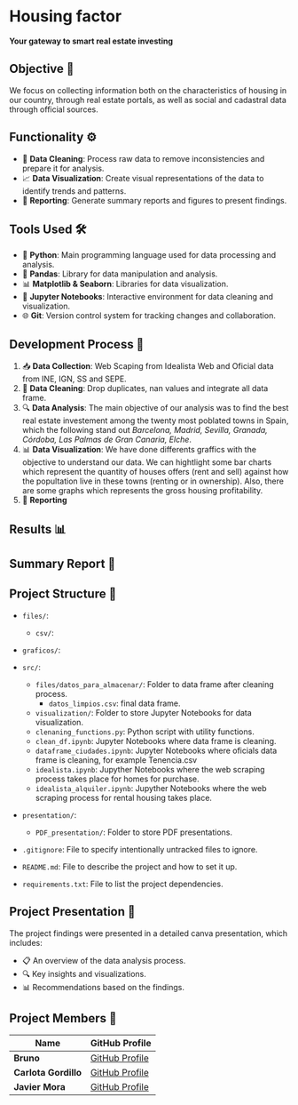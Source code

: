 # Housing factor
**Your gateway to smart real estate investing**

## Objective 🎯

We focus on collecting information both on the characteristics of housing in our country, through real estate portals, as well as social and cadastral data through official sources.

## Functionality ⚙️

- 🧹 **Data Cleaning**: Process raw data to remove inconsistencies and prepare it for analysis.
- 📈 **Data Visualization**: Create visual representations of the data to identify trends and patterns.
- 📝 **Reporting**: Generate summary reports and figures to present findings.

## Tools Used 🛠️

- 🐍 **Python**: Main programming language used for data processing and analysis.
- 🐼 **Pandas**: Library for data manipulation and analysis.
- 📊 **Matplotlib & Seaborn**: Libraries for data visualization.
- 📓 **Jupyter Notebooks**: Interactive environment for data cleaning and visualization.
- 🌐 **Git**: Version control system for tracking changes and collaboration.

## Development Process 🚀

1. 📥 **Data Collection**: Web Scaping from Idealista Web and Oficial data from INE, IGN, SS and SEPE.
2. 🧹 **Data Cleaning**: Drop duplicates, nan values and integrate all data frame. 
3. 🔍 **Data Analysis**: The main objective of our analysis was to find the best real estate investement among the twenty most poblated towns in Spain, which the following stand out *Barcelona, Madrid, Sevilla, Granada, Córdoba, Las Palmas de Gran Canaria, Elche*. 
4. 📊 **Data Visualization**: We have done differents graffics with the objective to understand our data. We can hightlight some bar charts which represent the quantity of houses offers (rent and sell) against how the popultation live in these towns (renting or in ownership). Also, there are some graphs which represents the gross housing profitability.
5. 📝 **Reporting**

## Results 📊



## Summary Report 📄



## Project Structure 📁

- `files/`: 
    - `csv/`: 
- `graficos/`: 

- `src/`: 
  - `files/datos_para_almacenar/`: Folder to data frame after cleaning process.
    - `datos_limpios.csv`: final data frame.
  - `visualization/`: Folder to store Jupyter Notebooks for data visualization.
  - `clenaning_functions.py`: Python script with utility functions.
  - `clean_df.ipynb`: Jupyter Notebooks where data frame is cleaning.
  - `dataframe_ciudades.ipynb`: Jupyter Notebooks where oficials data frame is cleaning, for example Tenencia.csv
  - `idealista.ipynb`: Jupyther Notebooks where the web scraping process takes place for homes for purchase.
  - `idealista_alquiler.ipynb`: Jupyther Notebooks where the web scraping process for rental housing takes place.
- `presentation/`: 
  - `PDF_presentation/`: Folder to store PDF presentations.

- `.gitignore`: File to specify intentionally untracked files to ignore.
- `README.md`: File to describe the project and how to set it up.
- `requirements.txt`: File to list the project dependencies.

## Project Presentation 🎤

The project findings were presented in a detailed canva presentation, which includes:
- 📋 An overview of the data analysis process.
- 🔍 Key insights and visualizations.
- 📊 Recommendations based on the findings.




## Project Members 👥

| Name       | GitHub Profile                           |
|------------|------------------------------------------|
| **Bruno** | [GitHub Profile](https://github.com/member1) |
| **Carlota Gordillo** | [GitHub Profile](https://github.com/carlotagordillo2) |
| **Javier Mora** | [GitHub Profile](https://github.com/jmorsal) |
